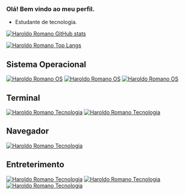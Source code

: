 ### Olá! Bem vindo ao meu perfil.

- Estudante de tecnologia.

[![Haroldo Romano GitHub stats](https://github-readme-stats.vercel.app/api?username=haroldoromano&show_icons=true&theme=transparent)]()

[![Haroldo Romano Top Langs](https://github-readme-stats.vercel.app/api/top-langs/?username=haroldoromano&theme=blue-green)]()

## Sistema Operacional
[![Haroldo Romano OS](https://img.shields.io/badge/Ubuntu-E95420?style=for-the-badge&logo=ubuntu&logoColor=white)]()
[![Haroldo Romano OS](https://img.shields.io/badge/Debian-A81D33?style=for-the-badge&logo=debian&logoColor=white)]()
[![Haroldo Romano OS](https://img.shields.io/badge/Windows-0078D6?style=for-the-badge&logo=windows&logoColor=white)]()

## Terminal
[![Haroldo Romano Tecnologia](https://img.shields.io/badge/GNU%20Bash-4EAA25?style=for-the-badge&logo=GNU%20Bash&logoColor=white)]()
[![Haroldo Romano Tecnologia](https://img.shields.io/badge/windows%20terminal-4D4D4D?style=for-the-badge&logo=windows%20terminal&logoColor=white)]()

## Navegador
[![Haroldo Romano Tecnologia](https://img.shields.io/badge/Firefox_Browser-FF7139?style=for-the-badge&logo=Firefox-Browser&logoColor=white)]()

## Entreterimento
[![Haroldo Romano Tecnologia](https://img.shields.io/badge/Battle.net-000?style=for-the-badge&logo=battle.net&logoColor=148EFF)]()
[![Haroldo Romano Tecnologia](https://img.shields.io/badge/Steam-000000?style=for-the-badge&logo=steam&logoColor=white)]()
[![Haroldo Romano Tecnologia](https://img.shields.io/badge/YouTube_Music-FF0000?style=for-the-badge&logo=youtube-music&logoColor=white)]()

<!-- Fontes:
https://dev.to/envoy_/150-badges-for-github-pnk#os
-->
